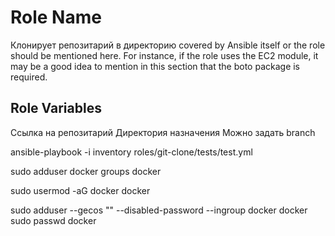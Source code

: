 Role Name
=========

Клонирует репозитарий в директорию
 covered by Ansible itself or the role should be mentioned here. For instance, if the role uses the EC2 module, it may be a good idea to mention in this section that the boto package is required.

Role Variables
--------------

Ссылка на репозитарий
Директория назначения
Можно задать branch

ansible-playbook -i inventory roles/git-clone/tests/test.yml


sudo adduser docker
groups docker

sudo usermod -aG docker docker


sudo adduser --gecos "" --disabled-password --ingroup docker docker
sudo passwd docker
